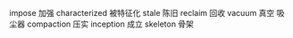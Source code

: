 impose 加强
characterized 被特征化
stale 陈旧
reclaim 回收
vacuum 真空 吸尘器
compaction 压实
inception 成立
skeleton 骨架